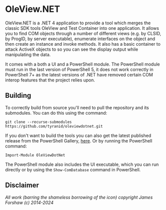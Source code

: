 # OleView.NET

OleView.NET is a .NET 4 application to provide a tool which merges the classic SDK tools
OleView and Test Container into one application. It allows you to find COM objects through
a number of different views (e.g. by CLSID, by ProgID, by server executable), enumerate
interfaces on the object and then create an instance and invoke methods. It also has a basic
container to attack ActiveX objects to so you can see the display output while manipulating
the data.

It comes with a both a UI and a PowerShell module. The PowerShell module must run in the
last version of PowerShell 5, it does not work correctly in PowerShell 7+ as the latest
versions of .NET have removed certain COM interop features that the project relies upon.

## Building

To correctly build from source you'll need to pull the repository and its submodules. You
can do this using the command:

`git clone --recurse-submodules https://github.com/tyranid/oleviewdotnet.git`

If you don't want to build the tools you can also get the latest published release from the
PowerShell Gallery, [here](https://www.powershellgallery.com/packages/OleViewDotNet). Or by
running the PowerShell command:

`Import-Module OleViewDotNet`

The PowerShell module also includes the UI executable, which you can run directly or by using the `Show-ComDatabase` command in PowerShell.

 
## Disclaimer
_All work (barring the shameless borrowing of the icon) copyright James Forshaw (c) 2014-2024_
